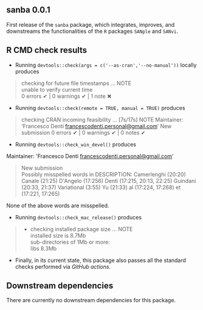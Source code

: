 ## sanba 0.0.1

First release of the `sanba` package, which integrates, improves, and downstreams the functionalities of the `R` packages `SANple` and `SANvi`.

## R CMD check results

- Running `devtools::check(args = c('--as-cran','--no-manual'))` locally produces 

> checking for future file timestamps ... NOTE  
  unable to verify current time  
> 0 errors ✔ | 0 warnings ✔ | 1 note ✖  

- Running `devtools::check(remote = TRUE, manual = TRUE)` produces

> checking CRAN incoming feasibility ... [7s/17s] NOTE
> Maintainer: ‘Francesco Denti <francescodenti.personal@gmail.com>’
> New submission
> 0 errors ✔ | 0 warnings ✔ | 0 notes ✔

- Running `devtools::check_win_devel()` produces

Maintainer: 'Francesco Denti <francescodenti.personal@gmail.com>'

> New submission  
Possibly misspelled words in DESCRIPTION:
  Camerlenghi (20:20)
  Canale (21:25)
  D'Angelo (17:256)
  Denti (17:215, 20:13, 22:25)
  Guindani (20:33, 21:37)
  Variational (3:55)
  Yu (21:33)
  al (17:224, 17:268)
  et (17:221, 17:265)
  
None of the above words are misspelled.  

- Running `devtools::check_mac_release()` produces
  
>* checking installed package size ... NOTE  
  installed size is  8.7Mb  
  sub-directories of 1Mb or more:  
    libs   8.3Mb  
  
- Finally, in its current state, this package also passes all the standard checks performed via *GitHub actions*.




## Downstream dependencies

There are currently no downstream dependencies for this package.
